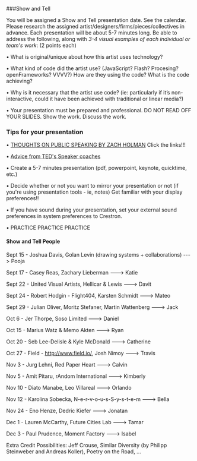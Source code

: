###Show and Tell

You will be assigned a Show and Tell presentation date. See the calendar. Please research the assigned artist/designers/firms/pieces/collectives in advance. Each presentation will be about 5-7 minutes long. Be able to address the following, along with *3-4 visual examples of each individual or team's work*: (2 points each)

• What is original/unique about how this artist uses technology? 

• What kind of code did the artist use?  (JavaScript? Flash? Procesing? openFrameworks? VVVV?) How are they using the code? What is the code achieving?

• Why is it necessary that the artist use code?  (ie: particularly if it’s non-interactive, could it have been achieved with traditional or linear media?)

• Your presentation must be prepared and professional. DO NOT READ OFF YOUR SLIDES. Show the work. Discuss the work.


### Tips for your presentation

• [THOUGHTS ON PUBLIC SPEAKING BY ZACH HOLMAN](http://speaking.io/) Click the links!!!

• [Advice from TED's Speaker coaches](http://blog.ted.com/a-ted-speaker-coach-shares-11-tips-for-right-before-you-go-on-stage/?utm_campaign=social&utm_medium=referral&utm_source=facebook.com&utm_content=ted-blog&utm_term=humanities)

• Create a 5-7 minutes presentation (pdf, powerpoint, keynote, quicktime, etc.)

• Decide whether or not you want to mirror your presentation or not (if you're using presentation tools - ie, notes)
Get familiar with your display preferences!!

• If you have sound during your presentation, set your external sound preferences in system preferences to Crestron.

• PRACTICE PRACTICE PRACTICE

#### Show and Tell People

Sept 15 - Joshua Davis, Golan Levin (drawing systems + collaborations) ---> Pooja

Sept 17 -  Casey Reas, Zachary Lieberman ---> Katie

Sept 22 - United Visual Artists, Hellicar & Lewis ---> Davit

Sept 24 - Robert Hodgin - Flight404, Karsten Schmidt ---> Mateo

Sept 29 - Julian Oliver, Moritz Stefaner, Martin Wattenberg ---> Jack

Oct 6 -  Jer Thorpe, Soso Limited ---> Daniel

Oct 15 - Marius Watz & Memo Akten ---> Ryan

Oct 20 - Seb Lee-Delisle & Kyle McDonald ---> Catherine

Oct 27 - Field - http://www.field.io/, Josh Nimoy ---> Travis

Nov 3 - Jurg Lehni, Red Paper Heart   ---> Calvin

Nov 5 - Amit Pitaru, rAndom International  ---> Kimberly

Nov 10 -  Diato Manabe, Leo Villareal ---> Orlando

Nov 12 - Karolina Sobecka, N-e-r-v-o-u-s-S-y-s-t-e-m ---> Bella

Nov 24 - Eno Henze, Dedric Kiefer ---> Jonatan 

Dec 1 - Lauren McCarthy, Future Cities Lab ---> Tamar

Dec 3 - Paul Prudence, Moment Factory ---> Isabel

Extra Credit Possibilities:  Jeff Crouse, Similar Diversity (by Philipp Steinweber and Andreas Koller), Poetry on the Road, ...